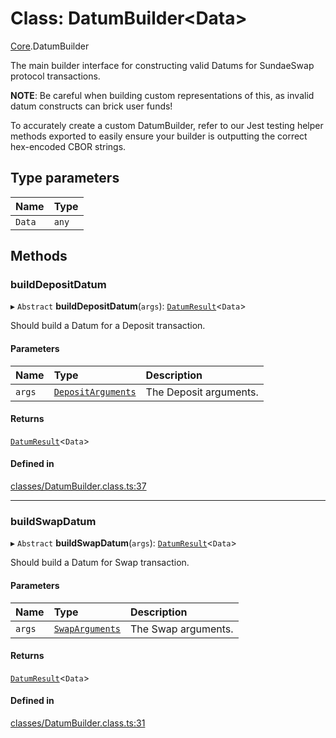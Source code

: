 # Class: DatumBuilder<Data\>

[Core](../modules/Core.md).DatumBuilder

The main builder interface for constructing valid Datums
for SundaeSwap protocol transactions.

**NOTE**: Be careful when building custom representations of this,
as invalid datum constructs can brick user funds!

To accurately create a custom DatumBuilder, refer to our Jest testing helper
methods exported to easily ensure your builder is outputting the correct hex-encoded
CBOR strings.

## Type parameters

| Name | Type |
| :------ | :------ |
| `Data` | `any` |

## Methods

### buildDepositDatum

▸ `Abstract` **buildDepositDatum**(`args`): [`DatumResult`](../interfaces/Core.DatumResult.md)<`Data`\>

Should build a Datum for a Deposit transaction.

#### Parameters

| Name | Type | Description |
| :------ | :------ | :------ |
| `args` | [`DepositArguments`](../interfaces/Core.DepositArguments.md) | The Deposit arguments. |

#### Returns

[`DatumResult`](../interfaces/Core.DatumResult.md)<`Data`\>

#### Defined in

[classes/DatumBuilder.class.ts:37](https://github.com/SundaeSwap-finance/sundae-sdk/blob/main/packages/core/src/classes/DatumBuilder.class.ts#L37)

___

### buildSwapDatum

▸ `Abstract` **buildSwapDatum**(`args`): [`DatumResult`](../interfaces/Core.DatumResult.md)<`Data`\>

Should build a Datum for Swap transaction.

#### Parameters

| Name | Type | Description |
| :------ | :------ | :------ |
| `args` | [`SwapArguments`](../interfaces/Core.SwapArguments.md) | The Swap arguments. |

#### Returns

[`DatumResult`](../interfaces/Core.DatumResult.md)<`Data`\>

#### Defined in

[classes/DatumBuilder.class.ts:31](https://github.com/SundaeSwap-finance/sundae-sdk/blob/main/packages/core/src/classes/DatumBuilder.class.ts#L31)
